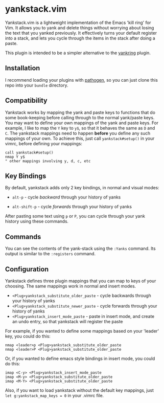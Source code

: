 yankstack.vim
=============

Yankstack.vim is a lightweight implementation of the Emacs 'kill ring' for Vim.
It allows you to yank and delete things without worrying about losing the text
that you yanked previously. It effectively turns your default register into a stack,
and lets you cycle through the items in the stack after doing a paste.

This plugin is intended to be a simpler alternative to the
[yankring](https://github.com/chrismetcalf/vim-yankring) plugin.

## Installation ##

I recommend loading your plugins with
[pathogen](https://github.com/tpope/vim-pathogen), so you can just clone this
repo into your ```bundle``` directory.

## Compatibility ##

Yankstack works by mapping the yank and paste keys to functions that do some
book-keeping before calling through to the normal yank/paste keys. You may want
to define your own mappings of the yank and paste keys. For example, I like to
map the ```Y``` key to ```y$```, so that it behaves the same as ```D``` and
```C```. The yankstack mappings need to happen **before** you define any such
mappings of your own. To achieve this, just call ```yankstack#setup()``` in
your vimrc, before defining your mappings:

```
call yankstack#setup()
nmap Y y$
" other mappings involving y, d, c, etc
```

## Key Bindings ##

By default, yankstack adds only 2 key bindings, in normal and visual modes:

- ```alt-p```  - cycle *backward* through your history of yanks

- ```alt-shift-p```  - cycle *forwards* through your history of yanks

After pasting some text using ```p``` or ```P```, you can cycle through your
yank history using these commands.

## Commands ##

You can see the contents of the yank-stack using the ```:Yanks``` command.
Its output is similar to the ```:registers``` command.

## Configuration ##

Yankstack defines three plugin mappings that you can map to keys of your choosing.
The same mappings work in normal and insert modes.

- ```<Plug>yankstack_substitute_older_paste``` - cycle backwards through your history of yanks
- ```<Plug>yankstack_substitute_newer_paste``` - cycle forwards through your history of yanks
- ```<Plug>yankstack_insert_mode_paste``` - paste in insert mode, and create an undo entry, so that yankstack will register the paste

For example, if you wanted to define some mappings based on your 'leader' key,
you could do this:

```
nmap <leader>p <Plug>yankstack_substitute_older_paste
nmap <leader>P <Plug>yankstack_substitute_older_paste
```

Or, if you wanted to define emacs style bindings in insert mode, you could do this:

```
imap <C-y> <Plug>yankstack_insert_mode_paste
imap <M-y> <Plug>yankstack_substitute_older_paste
imap <M-Y> <Plug>yankstack_substitute_older_paste
```

Also, if you want to load yankstack without the default key mappings, just
``` let g:yankstack_map_keys = 0 ```
in your .vimrc file.



